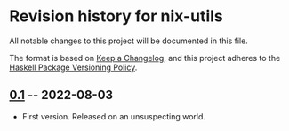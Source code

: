 # Revision history for nix-utils

All notable changes to this project will be documented in this file.

The format is based on [Keep a Changelog](https://keepachangelog.com/en/1.0.0/),
and this project adheres to the
[Haskell Package Versioning Policy](https://pvp.haskell.org/).

## [0.1] -- 2022-08-03

* First version. Released on an unsuspecting world.

[0.1]: https://github.com/tbidne/nix-utils/releases/tag/0.1